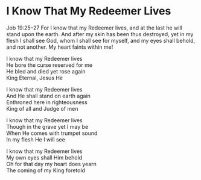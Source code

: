 # I Know That My Redeemer Lives

Job 19:25–27 For I know that my Redeemer lives, and at the last he will stand upon the earth. And after my skin has been thus destroyed, yet in my flesh I shall see God, whom I shall see for myself, and my eyes shall behold, and not another. My heart faints within me!

I know that my Redeemer lives  
He bore the curse reserved for me  
He bled and died yet rose again  
King Eternal, Jesus He

I know that my Redeemer lives  
And He shall stand on earth again  
Enthroned here in righteousness  
King of all and Judge of men

I know that my Redeemer lives  
Though in the grave yet I may be  
When He comes with trumpet sound  
In my flesh He I will see

I know that my Redeemer lives  
My own eyes shall Him behold  
Oh for that day my heart does yearn  
The coming of my King foretold
